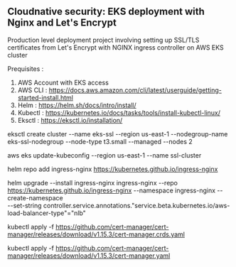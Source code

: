 Cloudnative security: EKS deployment with Nginx and Let's Encrypt
-----------------------------------------------------------------

Production level deployment project involving setting up SSL/TLS certificates from Let's Encrypt with NGINX ingress controller on AWS EKS cluster

Prequisites :
1. AWS Account with EKS access
2. AWS CLI : https://docs.aws.amazon.com/cli/latest/userguide/getting-started-install.html
3. Helm : https://helm.sh/docs/intro/install/
4. Kubectl : https://kubernetes.io/docs/tasks/tools/install-kubectl-linux/
5. Eksctl : https://eksctl.io/installation/




 eksctl create cluster --name eks-ssl --region us-east-1 --nodegroup-name eks-ssl-nodegroup --node-type t3.small --managed --nodes 2

aws eks update-kubeconfig --region us-east-1 --name ssl-cluster

helm repo add ingress-nginx https://kubernetes.github.io/ingress-nginx

helm upgrade --install ingress-nginx ingress-nginx --repo https://kubernetes.github.io/ingress-nginx --namespace ingress-nginx --create-namespace \
 --set-string controller.service.annotations."service\.beta\.kubernetes\.io/aws-load-balancer-type"="nlb"



kubectl apply -f https://github.com/cert-manager/cert-manager/releases/download/v1.15.3/cert-manager.crds.yaml

 kubectl apply -f https://github.com/cert-manager/cert-manager/releases/download/v1.15.3/cert-manager.yaml
